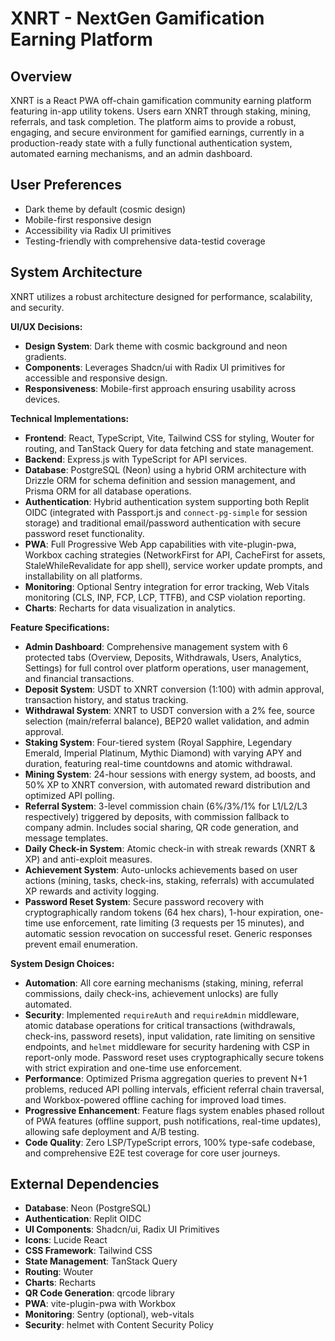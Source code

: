 # XNRT - NextGen Gamification Earning Platform

## Overview
XNRT is a React PWA off-chain gamification community earning platform featuring in-app utility tokens. Users earn XNRT through staking, mining, referrals, and task completion. The platform aims to provide a robust, engaging, and secure environment for gamified earnings, currently in a production-ready state with a fully functional authentication system, automated earning mechanisms, and an admin dashboard.

## User Preferences
- Dark theme by default (cosmic design)
- Mobile-first responsive design
- Accessibility via Radix UI primitives
- Testing-friendly with comprehensive data-testid coverage

## System Architecture
XNRT utilizes a robust architecture designed for performance, scalability, and security.

**UI/UX Decisions:**
- **Design System**: Dark theme with cosmic background and neon gradients.
- **Components**: Leverages Shadcn/ui with Radix UI primitives for accessible and responsive design.
- **Responsiveness**: Mobile-first approach ensuring usability across devices.

**Technical Implementations:**
- **Frontend**: React, TypeScript, Vite, Tailwind CSS for styling, Wouter for routing, and TanStack Query for data fetching and state management.
- **Backend**: Express.js with TypeScript for API services.
- **Database**: PostgreSQL (Neon) using a hybrid ORM architecture with Drizzle ORM for schema definition and session management, and Prisma ORM for all database operations.
- **Authentication**: Hybrid authentication system supporting both Replit OIDC (integrated with Passport.js and `connect-pg-simple` for session storage) and traditional email/password authentication with secure password reset functionality.
- **PWA**: Full Progressive Web App capabilities with vite-plugin-pwa, Workbox caching strategies (NetworkFirst for API, CacheFirst for assets, StaleWhileRevalidate for app shell), service worker update prompts, and installability on all platforms.
- **Monitoring**: Optional Sentry integration for error tracking, Web Vitals monitoring (CLS, INP, FCP, LCP, TTFB), and CSP violation reporting.
- **Charts**: Recharts for data visualization in analytics.

**Feature Specifications:**
- **Admin Dashboard**: Comprehensive management system with 6 protected tabs (Overview, Deposits, Withdrawals, Users, Analytics, Settings) for full control over platform operations, user management, and financial transactions.
- **Deposit System**: USDT to XNRT conversion (1:100) with admin approval, transaction history, and status tracking.
- **Withdrawal System**: XNRT to USDT conversion with a 2% fee, source selection (main/referral balance), BEP20 wallet validation, and admin approval.
- **Staking System**: Four-tiered system (Royal Sapphire, Legendary Emerald, Imperial Platinum, Mythic Diamond) with varying APY and duration, featuring real-time countdowns and atomic withdrawal.
- **Mining System**: 24-hour sessions with energy system, ad boosts, and 50% XP to XNRT conversion, with automated reward distribution and optimized API polling.
- **Referral System**: 3-level commission chain (6%/3%/1% for L1/L2/L3 respectively) triggered by deposits, with commission fallback to company admin. Includes social sharing, QR code generation, and message templates.
- **Daily Check-in System**: Atomic check-in with streak rewards (XNRT & XP) and anti-exploit measures.
- **Achievement System**: Auto-unlocks achievements based on user actions (mining, tasks, check-ins, staking, referrals) with accumulated XP rewards and activity logging.
- **Password Reset System**: Secure password recovery with cryptographically random tokens (64 hex chars), 1-hour expiration, one-time use enforcement, rate limiting (3 requests per 15 minutes), and automatic session revocation on successful reset. Generic responses prevent email enumeration.

**System Design Choices:**
- **Automation**: All core earning mechanisms (staking, mining, referral commissions, daily check-ins, achievement unlocks) are fully automated.
- **Security**: Implemented `requireAuth` and `requireAdmin` middleware, atomic database operations for critical transactions (withdrawals, check-ins, password resets), input validation, rate limiting on sensitive endpoints, and `helmet` middleware for security hardening with CSP in report-only mode. Password reset uses cryptographically secure tokens with strict expiration and one-time use enforcement.
- **Performance**: Optimized Prisma aggregation queries to prevent N+1 problems, reduced API polling intervals, efficient referral chain traversal, and Workbox-powered offline caching for improved load times.
- **Progressive Enhancement**: Feature flags system enables phased rollout of PWA features (offline support, push notifications, real-time updates), allowing safe deployment and A/B testing.
- **Code Quality**: Zero LSP/TypeScript errors, 100% type-safe codebase, and comprehensive E2E test coverage for core user journeys.

## External Dependencies
- **Database**: Neon (PostgreSQL)
- **Authentication**: Replit OIDC
- **UI Components**: Shadcn/ui, Radix UI Primitives
- **Icons**: Lucide React
- **CSS Framework**: Tailwind CSS
- **State Management**: TanStack Query
- **Routing**: Wouter
- **Charts**: Recharts
- **QR Code Generation**: qrcode library
- **PWA**: vite-plugin-pwa with Workbox
- **Monitoring**: Sentry (optional), web-vitals
- **Security**: helmet with Content Security Policy